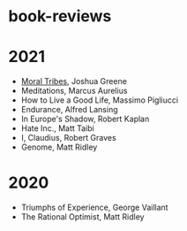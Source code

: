 # book-reviews



# 2021

* [Moral Tribes](./_reviews/moral_tribes.md), Joshua Greene
* Meditations, Marcus Aurelius
* How to Live a Good Life, Massimo Pigliucci
* Endurance, Alfred Lansing
* In Europe's Shadow, Robert Kaplan
* Hate Inc., Matt Taibi
* I, Claudius, Robert Graves
* Genome, Matt Ridley


# 2020

* Triumphs of Experience, George Vaillant
* The Rational Optimist, Matt Ridley
